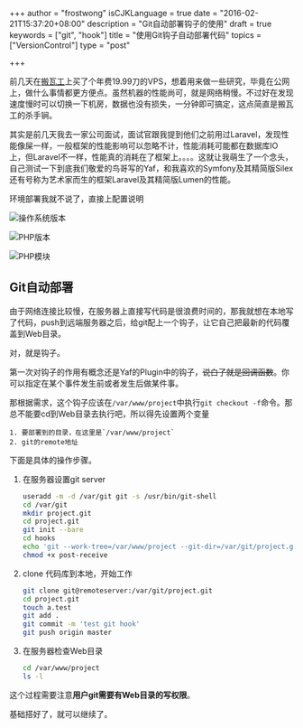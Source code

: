 +++
author = "frostwong"
isCJKLanguage = true
date = "2016-02-21T15:37:20+08:00"
description = "Git自动部署钩子的使用"
draft = true
keywords = ["git", "hook"]
title = "使用Git钩子自动部署代码"
topics = ["VersionControl"]
type = "post"

+++

前几天在[搬瓦工](https://bandwagonhost.com/)上买了个年费19.99刀的VPS，想着用来做一些研究，毕竟在公网上，做什么事情都更方便点。虽然机器的性能尚可，就是网络稍慢。不过好在发现速度慢时可以切换一下机房，数据也没有损失，一分钟即可搞定，这点简直是搬瓦工的杀手锏。

其实是前几天我去一家公司面试，面试官跟我提到他们之前用过Laravel，发现性能像屎一样，一般框架的性能影响可以忽略不计，性能消耗可能都在数据库IO上，但Laravel不一样，性能真的消耗在了框架上。。。。这就让我萌生了一个念头，自己测试一下到底我们敬爱的鸟哥写的Yaf，和我喜欢的Symfony及其精简版Silex还有号称为艺术家而生的框架Laravel及其精简版Lumen的性能。

环境部署我就不说了，直接上配置说明

![操作系统版本](http://7xn2pe.com1.z0.glb.clouddn.com/%E5%B1%8F%E5%B9%95%E5%BF%AB%E7%85%A7%202016-02-21%20%E4%B8%8B%E5%8D%883.49.05.png)

![PHP版本](http://7xn2pe.com1.z0.glb.clouddn.com/%E5%B1%8F%E5%B9%95%E5%BF%AB%E7%85%A7%202016-02-21%20%E4%B8%8B%E5%8D%883.47.48.png)

![PHP模块](http://7xn2pe.com1.z0.glb.clouddn.com/%E5%B1%8F%E5%B9%95%E5%BF%AB%E7%85%A7%202016-02-21%20%E4%B8%8B%E5%8D%883.48.04.png)

## Git自动部署

由于网络连接比较慢，在服务器上直接写代码是很浪费时间的，那我就想在本地写了代码，push到远端服务器之后，给git配上一个钩子，让它自己把最新的代码覆盖到Web目录。

对，就是钩子。

第一次对钩子的作用有概念还是Yaf的Plugin中的钩子，~~说白了就是回调函数~~。你可以指定在某个事件发生前或者发生后做某件事。

那根据需求，这个钩子应该在`/var/www/project`中执行`git checkout -f`命令。那总不能要cd到Web目录去执行吧，所以得先设置两个变量

    1. 要部署到的目录，在这里是`/var/www/project`
    2. git的remote地址

下面是具体的操作步骤。

1. 在服务器设置git server
    
    ```sh
    useradd -m -d /var/git git -s /usr/bin/git-shell
    cd /var/git
    mkdir project.git
    cd project.git
    git init --bare
    cd hooks
    echo 'git --work-tree=/var/www/project --git-dir=/var/git/project.git checkout -f' > post-receive
    chmod +x post-receive
    ```
    
2. clone 代码库到本地，开始工作

    ```sh
    git clone git@remoteserver:/var/git/project.git
    cd project.git
    touch a.test
    git add .
    git commit -m 'test git hook'
    git push origin master
    ```
    
3. 在服务器检查Web目录

    ```sh
    cd /var/www/project
    ls -l
    ```

这个过程需要注意**用户git需要有Web目录的写权限**。

基础搭好了，就可以继续了。

